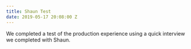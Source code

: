 ```yaml
---
title: Shaun Test
date: 2019-05-17 20:08:00 Z
---
```


We completed a test of the production experience using a quick interview we completed with Shaun.

 